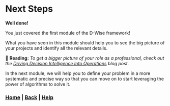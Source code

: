 # Next Steps

**Well done!**

You just covered the first module of the D-Wise framework!

What you have seen in this module should help you to see the
big picture of your projects and identify all the relevant 
details.

📖 **Reading:**
*To get a bigger picture of your role as a professional,
check out the 
[Driving Decision Intelligence Into Operations][decision_operations] blog post.*

In the next module, we will help you to define your problem
in a more systematic and precise way so that you can move
on to start leveraging the power of algorithms to solve it.

[decision_operations]: https://www.mipwise.com/blogs/driving-decision-intelligence-into-operations

### [Home][home] | [Back][back] | [Help][help]

[home]: ../../README.md
[back]: ../4_types_of_decision_problems/README.md
[help]: ../../0_help/README.md
